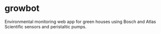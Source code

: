 # growbot
Environmental monitoring web app for green houses using Bosch and Atlas Scientific sensors and peristaltic pumps.
